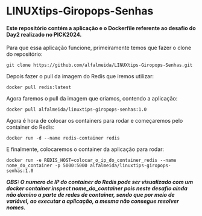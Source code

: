 # LINUXtips-Giropops-Senhas
#### Este repositório contém a aplicação e o Dockerfile referente ao desafio do Day2 realizado no PICK2024.
Para que essa aplicação funcione, primeiramente temos que fazer o clone do repositório:
```
git clone https://github.com/alfalmeida/LINUXtips-Giropops-Senhas.git
```
Depois fazer o pull da imagem do Redis que iremos utilizar:
```
docker pull redis:latest
```
Agora faremos o pull da imagem que criamos, contendo a aplicação:
```
docker pull alfalmeida/linuxtips-giropops-senhas:1.0
```
Agora é hora de colocar os containers para rodar e começaremos pelo container do Redis:
```
docker run -d --name redis-container redis
```
E finalmente, colocaremos o container da aplicação para rodar:
```
docker run -e REDIS_HOST=colocar_o_ip_do_container_redis --name nome_do_container -p 5000:5000 alfalmeida/linuxtips-giropops-senhas:1.0
```
***OBS: O numero de IP do container do Redis pode ser visualizado com um docker container inspect nome_do_container pois neste desafio
ainda não domino a parte de redes de container, sendo que por meio de variável, ao executar a aplicação, a mesma não consegue resolver
nomes.***
